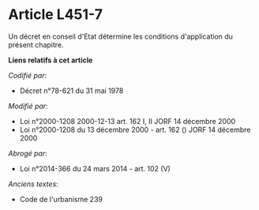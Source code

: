 # Article L451-7

Un décret en conseil d'Etat détermine les conditions d'application du présent chapitre.

**Liens relatifs à cet article**

_Codifié par_:

  - Décret n°78-621 du 31 mai 1978

_Modifié par_:

  - Loi n°2000-1208 2000-12-13 art. 162 I, II JORF 14 décembre 2000
  - Loi n°2000-1208 du 13 décembre 2000 - art. 162 () JORF 14 décembre 2000

_Abrogé par_:

  - Loi n°2014-366 du 24 mars 2014 - art. 102 (V)

_Anciens textes_:

  - Code de l'urbanisme 239
